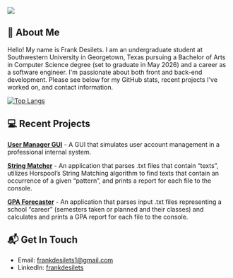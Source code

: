 ![](https://komarev.com/ghpvc/?username=frankrdesilets)

## 👋 About Me 

Hello! My name is Frank Desilets. I am an undergraduate student at Southwestern University in Georgetown, Texas pursuing a Bachelor of Arts
in Computer Science degree (set to graduate in May 2026) and a career as a software engineer. I'm passionate about both front and back-end development. Please see below
for my GitHub stats, recent projects I've worked on, and contact information.

[![Top Langs](https://github-readme-stats.vercel.app/api/top-langs/?username=frankrdesilets&hide_progress=true&theme=THEME_NAME)](https://github.com/anuraghazra/github-readme-stats)

## 💻 Recent Projects 

[**User Manager GUI**](https://github.com/frankrdesilets/User-Manager-GUI) - A GUI that simulates user account management in a professional internal system.

[**String Matcher**](https://github.com/frankrdesilets/String-Matcher) - An application that parses .txt files that contain “texts”, utilizes Horspool’s String Matching algorithm 
    to find texts that contain an occurrence of a given “pattern”, and prints a report for each file to the console.

[**GPA Forecaster**](https://github.com/frankrdesilets/GPA-Forecaster) - An application that parses input .txt files representing a school “career” (semesters taken or planned 
    and their classes) and calculates and prints a GPA report for each file to the console.

## 📬 Get In Touch 

- Email: frankdesilets1@gmail.com </br>
- LinkedIn: [frankdesilets](https://www.linkedin.com/in/frankdesilets/)
